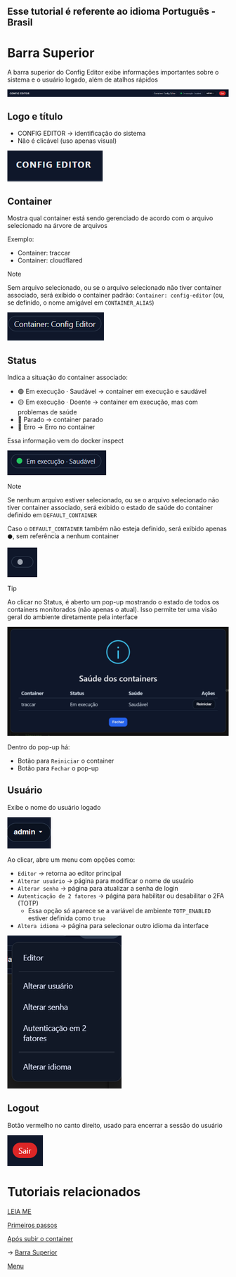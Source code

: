 ## Esse tutorial é referente ao idioma Português - Brasil

# Barra Superior

A barra superior do Config Editor exibe informações importantes sobre o sistema e o usuário logado, além de atalhos rápidos

![Barra Superior](/documentation/images/barra_superior.png)

## Logo e título

- CONFIG EDITOR → identificação do sistema
- Não é clicável (uso apenas visual)

![Logo e Título](/documentation/images/title.png)

## Container

Mostra qual container está sendo gerenciado de acordo com o arquivo selecionado na árvore de arquivos

Exemplo:
- Container: traccar
- Container: cloudflared

> [!NOTE]
> Sem arquivo selecionado, ou se o arquivo selecionado não tiver container associado, será exibido o container padrão: `Container: config-editor` (ou, se definido, o nome amigável em `CONTAINER_ALIAS`)

![Container](/documentation/images/container.png)

## Status

Indica a situação do container associado:

- 🟢 Em execução · Saudável → container em execução e saudável
- 🟡 Em execução · Doente → container em execução, mas com problemas de saúde
- 🔴 Parado → container parado
- 🔴 Erro → Erro no container

Essa informação vem do docker inspect

![Status do Container](/documentation/images/status_pt.png)

> [!NOTE]
> Se nenhum arquivo estiver selecionado, ou se o arquivo selecionado não tiver container associado, será exibido o estado de saúde do container definido em `DEFAULT_CONTAINER`
> 
> Caso o `DEFAULT_CONTAINER` também não esteja definido, será exibido apenas `⚫`, sem referência a nenhum container

![Status do Container Erro](/documentation/images/container_erro.png)

> [!TIP]
> Ao clicar no Status, é aberto um pop-up mostrando o estado de todos os containers monitorados (não apenas o atual). Isso permite ter uma visão geral do ambiente diretamente pela interface

![Pop-up do Container](/documentation/images/pop-up_containers_pt.png)

Dentro do pop-up há:
- Botão para `Reiniciar` o container  
- Botão para `Fechar` o pop-up

## Usuário

Exibe o nome do usuário logado

![Usuário](/documentation/images/user.png)

Ao clicar, abre um menu com opções como:

- `Editor` → retorna ao editor principal
- `Alterar usuário` → página para modificar o nome de usuário
- `Alterar senha` → página para atualizar a senha de login
- `Autenticação de 2 fatores` → página para habilitar ou desabilitar o 2FA (TOTP)
  - Essa opção só aparece se a variável de ambiente `TOTP_ENABLED` estiver definida como `true`
- `Altera idioma` → página para selecionar outro idioma da interface

![Menu](/documentation/images/menu_br.png)

## Logout

Botão vermelho no canto direito, usado para encerrar a sessão do usuário

![Sair](/documentation/images/sair.png)

# Tutoriais relacionados

[LEIA ME](/documentation/readme/README-pt-BR.md)

[Primeiros passos](/documentation/readme/pt-br/primeiros_passos.md)

[Após subir o container](/documentation/readme/pt-br/container_criado.md)

→ [Barra Superior](/documentation/readme/pt-br/barra_superior.md)

[Menu](/documentation/readme/pt-br/menu.md)